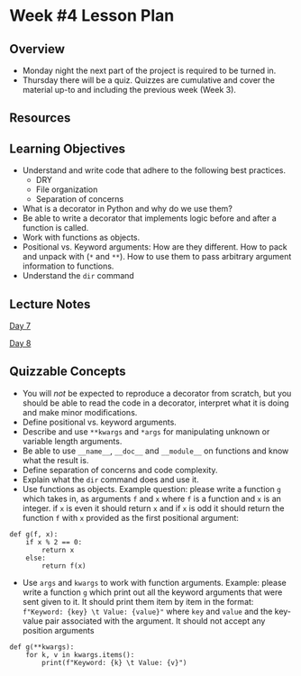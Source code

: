 # Week #4 Lesson Plan

## Overview
- Monday night the next part of the project is required to be turned in.
- Thursday there will be a quiz. Quizzes are cumulative and cover the material up-to and including the previous week (Week 3).

## Resources

## Learning Objectives
- Understand and write code that adhere to the following best practices. 
  - DRY
  - File organization
  - Separation of concerns
- What is a decorator in Python and why do we use them?
- Be able to write a decorator that implements logic before and after a function is called.
- Work with functions as objects.
- Positional vs. Keyword arguments: How are they different. How to pack and unpack with (`*` and `**`). How to use them to pass arbitrary argument information to functions.
- Understand the `dir` command
 
## Lecture Notes

[Day 7](../class_notes/07_decorators.md)

[Day 8](../class_notes/08_flask_soc.md)

## Quizzable Concepts

- You will _not_ be expected to reproduce a decorator from scratch, but you should be able to read the code in a decorator, interpret what it is doing and make minor modifications.
- Define positional vs. keyword arguments.
- Describe and use `**kwargs` and `*args` for manipulating unknown or variable length arguments.
- Be able to use `__name__`, `__doc__` and `__module__` on functions and know what the result is.
- Define separation of concerns and code complexity. 
- Explain what the `dir` command does and use it.
- Use functions as objects. Example question: please write a function `g` which takes in, as arguments `f` and `x` where `f` is a function and `x` is an integer. if `x` is even it should return `x` and if `x` is odd it should return the function `f` with `x` provided as the first positional argument:

```
def g(f, x):
    if x % 2 == 0:
        return x
    else:
        return f(x)
```

- Use `args` and `kwargs` to work with function arguments. Example: please write a function `g` which print out all the keyword arguments that were sent given to it. It should print them item by item in the format: `f"Keyword: {key} \t Value: {value}"` where `key` and `value` and the key-value pair associated with the argument. It should not accept any position arguments

```
def g(**kwargs):
    for k, v in kwargs.items():
        print(f"Keyword: {k} \t Value: {v}")
```